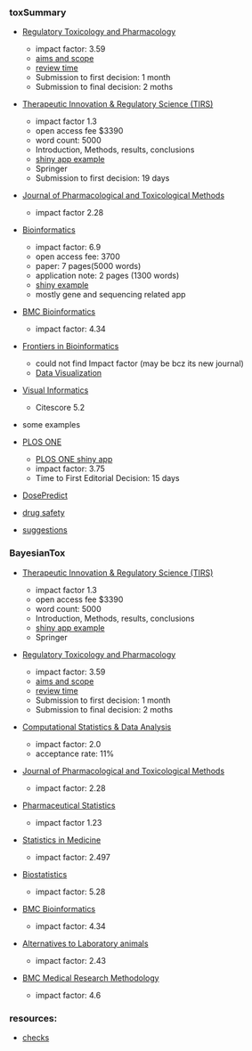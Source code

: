 ### toxSummary
* [Regulatory Toxicology and Pharmacology](https://www-sciencedirect-com.fda.idm.oclc.org/journal/regulatory-toxicology-and-pharmacology)  
    *  impact factor: 3.59
    *  [aims and scope](https://www-sciencedirect-com.fda.idm.oclc.org/journal/regulatory-toxicology-and-pharmacology/about/aims-and-scope)
    *  [review time](https://journalinsights.elsevier.com/journals/0273-2300/review_speed)
    *  Submission to first decision: 1 month
    *  Submission to final decision: 2 moths

*  [Therapeutic Innovation & Regulatory Science (TIRS)](https://www.springer.com/journal/43441/)
    * impact factor 1.3
    * open access fee $3390
    * word count: 5000 
    * Introduction, Methods, results, conclusions
    * [shiny app example](https://link.springer.com/search?query=shiny&search-within=Journal&facet-journal-id=43441)
    * Springer
    * Submission to first decision: 19 days
* [Journal of Pharmacological and Toxicological Methods](https://www-sciencedirect-com.fda.idm.oclc.org/journal/journal-of-pharmacological-and-toxicological-methods/about/aims-and-scope)
    * impact factor 2.28
* [Bioinformatics](https://academic.oup.com/bioinformatics/pages/instructions_for_authors)
    * impact factor: 6.9
    * open access fee: 3700
    * paper: 7 pages(5000 words)
    * application note: 2 pages (1300 words)
    * [shiny example](https://academic.oup.com/bioinformatics/search-results?page=1&q=shiny&fl_SiteID=5139&SearchSourceType=1&allJournals=1)
    * mostly gene and sequencing related app
* [BMC Bioinformatics](https://bmcbioinformatics.biomedcentral.com/submission-guidelines/aims-and-scope)
    * impact factor: 4.34
* [Frontiers in Bioinformatics](https://www.frontiersin.org/journals/bioinformatics)
    * could not find Impact factor (may be bcz its new journal)
    * [Data Visualization](https://www.frontiersin.org/journals/bioinformatics/sections/data-visualization)
* [Visual Informatics](https://www-sciencedirect-com.fda.idm.oclc.org/journal/visual-informatics/vol/6/issue/3)
    * Citescore 5.2

* some examples
* [PLOS ONE](https://journals.plos.org/plosone/s/journal-information#loc-timely-publication)
    * [PLOS ONE shiny app](https://journals.plos.org/plosone/article?id=10.1371/journal.pone.0261083l)
    * impact factor: 3.75
    * Time to First Editorial Decision: 15 days
* [DosePredict](https://accp1.onlinelibrary.wiley.com/doi/10.1002/jcph.1649)
* [drug safety](https://link.springer.com/journal/40264/volumes-and-issues/45-12)
* [suggestions](https://journalfinder.elsevier.com/results?elsevierOnly=true&fieldsOfResearch=&goldOpenAccess=true&keywords=&paperAbstract=Prior%20to%20initiation%20of%20clinical%20trials%2C%20repeat-dose%20toxicology%20studies%20are%20conducted%20in%20multiple%20species%20to%20support%20the%20safety%20of%20the%20active%20pharmaceutical%20ingredient%20%28API%29%20in%20the%20proposed%20clinical%20dosing%20regimen%2C%20route%20of%20administration%2C%20and%20duration%20of%20treatment.%20The%20primary%20metric%20used%20to%20extrapolate%20the%20safety%20of%20clinical%20dosage%20from%20repeat-dose%20toxicology%20study%20results%20is%20the%20safety%20margin%2C%20i.e.%20the%20ratio%20of%20no%20observable%20adverse%20effect%20level%20%28NOAEL%29%20from%20the%20toxicology%20study%20to%20the%20proposed%20clinical%20dose.%20This%20ratio%20can%20be%20calculated%20by%20using%20allometric%20scaling%20to%20approximate%20the%20equivalent%20human%20dose%20from%20that%20used%20in%20the%20toxicology%20study%20based%20on%20the%20body%20surface%20area%20of%20the%20species%20employed%20or%20by%20comparing%20the%20empirically%20measured%20maximum%20plasma%20concentration%20%28Cmax%29%20or%20total%20plasma%20exposure%20%28AUC%29%20between%20the%20toxicokinetic%20animal%20data%20and%20the%20human%20pharmacokinetic%20data%2C%20if%20available.%20Another%20important%20consideration%20in%20drug%20safety%20evaluation%20is%20the%20nature%20and%20severity%20of%20the%20toxicities%20observed%20at%20doses%20above%20the%20NOAEL.%20As%20toxicity%20studies%20of%20various%20durations%20are%20typically%20conducted%20in%20multiple%20species%20and%20potentially%20via%20multiple%20routes%20of%20administration%2C%20it%20can%20be%20challenging%20to%20effectively%20integrate%20all%20of%20this%20information.%20In%20collaboration%20with%20the%20Pharmaceutical%20Users%20Software%20Exchange%20%28PHUSE%29%20Nonclinical%20Scripts%20Working%20Group%20and%20with%20consultation%20from%20toxicologists%20at%20FDA%2C%20an%20open%20source%20software%20application%20was%20developed%20to%20allow%20users%20to%20interactively%20visualize%20safety%20margins%20and%20the%20severity%20of%20user-defined%20significant%20toxicities%20across%20studies%20throughout%20a%20drug%20development%20program%20in%20a%20single%20figure.%20The%20application%20can%20also%20present%20this%20information%20in%20tabular%20form%20that%20can%20be%20exported%20in%20various%20formats%2C%20e.g.%20CSV%2C%20Excel%20or%20Word%20files.%20These%20functionalities%20are%20designed%20to%20facilitate%20holistic%20evaluation%20of%20the%20drug%20safety%20by%20generating%20graphical%20and%20tabular%20summaries%20of%20the%20full%20toxicological%20profile%20of%20an%20API.&paperTitle=&subscription=true)

### BayesianTox
*  [Therapeutic Innovation & Regulatory Science (TIRS)](https://www.springer.com/journal/43441/)
    * impact factor 1.3
    * open access fee $3390
    * word count: 5000 
    * Introduction, Methods, results, conclusions
    * [shiny app example](https://link.springer.com/search?query=shiny&search-within=Journal&facet-journal-id=43441)
    * Springer
* [Regulatory Toxicology and Pharmacology](https://www-sciencedirect-com.fda.idm.oclc.org/journal/regulatory-toxicology-and-pharmacology)  
    *  impact factor: 3.59
    *  [aims and scope](https://www-sciencedirect-com.fda.idm.oclc.org/journal/regulatory-toxicology-and-pharmacology/about/aims-and-scope)
    *  [review time](https://journalinsights.elsevier.com/journals/0273-2300/review_speed)
    *  Submission to first decision: 1 month
    *  Submission to final decision: 2 moths
* [Computational Statistics & Data Analysis](https://www-sciencedirect-com.fda.idm.oclc.org/journal/computational-statistics-and-data-analysis)
    * impact factor: 2.0
    * acceptance rate: 11%
* [Journal of Pharmacological and Toxicological Methods](https://www-sciencedirect-com.fda.idm.oclc.org/journal/journal-of-pharmacological-and-toxicological-methods)
    * impact factor: 2.28
* [Pharmaceutical Statistics](https://onlinelibrary.wiley.com/journal/15391612)
    *  impact factor 1.23
* [Statistics in Medicine](https://onlinelibrary.wiley.com/journal/10970258?utm_source=wileysjf&utm_medium=web)
    * impact factor: 2.497
* [Biostatistics](https://academic.oup.com/biostatistics/pages/About)
    * impact factor: 5.28
* [BMC Bioinformatics](https://bmcbioinformatics.biomedcentral.com/submission-guidelines/aims-and-scope)
    * impact factor: 4.34

* [Alternatives to Laboratory animals](https://journals.sagepub.com/home/atla)
    * impact factor: 2.43

* [BMC Medical Research Methodology](https://bmcmedresmethodol.biomedcentral.com/)
    * impact factor: 4.6

### resources:
* [checks](https://www.elsevier.com/connect/11-steps-to-structuring-a-science-paper-editors-will-take-seriously)






